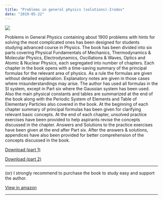```yaml
---
title: "Problems in general physics (solutions)-Irodov"
date: "2019-05-22"
---
```


![](/images/Irodov-problems-in-physics-solutions.jpg)

Problems in General Physics containing about 1900 problems with hints for solving the most complicated ones has been designed for students studying advanced course in Physics. The book has been divided into six parts covering Physical Fundamentals of Mechanics, Thermodynamics & Molecular Physics, Electrodynamics, Oscillations & Waves, Optics and Atomic & Nuclear Physics, each segregated into number of chapters. Each chapter in the book opens with a time-saving summary of the principal formulas for the relevant area of physics. As a rule the formulas are given without detailed explanation. Explanatory notes are given in those cases where misunderstandings may arise. The author has used all formulas in the SI system, except in Part six where the Gaussian system has been used. Also the main physical constants and tables are summarized at the end of the book along with the Periodic System of Elements and Table of Elementary Particles also covered in the book. At the beginning of each chapter summary of principal formulas has been given for clarifying relevant basic concepts. At the end of each chapter, unsolved practice exercises have been provided to help aspirants revise the concepts discussed in the chapter. Answers and Solutions to the practice exercises have been given at the end after Part six. After the answers & solutions, appendices have also been provided for better comprehension of the concepts discussed in the book.

[Download (part 1)](https://drive.google.com/file/d/1GwXi0xfUZSGksWbYufJWzn63_MkpcCEx/view?usp=drivesdk)

[Download (part 2)](https://drive.google.com/file/d/1ysDS3rUJ3bgpC7yeG4GjSG0ipwcRJxBt/view?usp=drivesdk)

---

(or) I strongly recommend to purchase the book to study easy and support the author.

[View in amazon](https://amzn.to/38Rg4fw)

---
